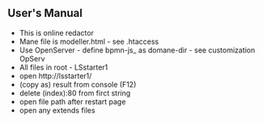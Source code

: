 ## User's Manual

- This is online redactor 
- Mane file is modeller.html - see .htaccess
- Use OpenServer - define bpmn-js_ as domane-dir - see customization OpServ
- All files in root - LSstarter1
- open http://lsstarter1/
- (copy as) result from console (F12) 
- delete (index):80 from firct string 
- open file path after restart page 
- open any extends files
